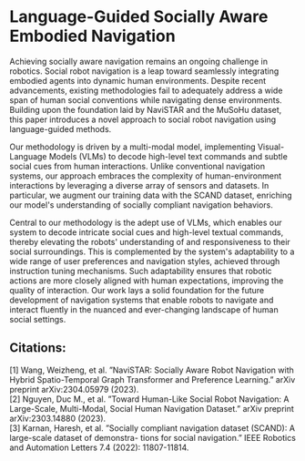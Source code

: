 # Language-Guided Socially Aware Embodied Navigation

Achieving socially aware navigation remains an ongoing challenge in robotics. Social robot navigation is a leap toward seamlessly integrating embodied agents into dynamic human environments. Despite recent advancements, existing methodologies fail to adequately address a wide span of human social conventions while navigating dense environments. Building upon the foundation laid by NaviSTAR and the MuSoHu dataset, this paper introduces a novel approach to social robot navigation using language-guided methods.

Our methodology is driven by a multi-modal model, implementing Visual-Language Models (VLMs) to decode high-level text commands and subtle social cues from human interactions. Unlike conventional navigation systems, our approach embraces the complexity of human-environment interactions by leveraging a diverse array of sensors and datasets. In particular, we augment our training data with the SCAND dataset, enriching our model's understanding of socially compliant navigation behaviors.

Central to our methodology is the adept use of VLMs, which enables our system to decode intricate social cues and high-level textual commands, thereby elevating the robots' understanding of and responsiveness to their social surroundings. This is complemented by the system's adaptability to a wide range of user preferences and navigation styles, achieved through instruction tuning mechanisms. Such adaptability ensures that robotic actions are more closely aligned with human expectations, improving the quality of interaction. Our work lays a solid foundation for the future development of navigation systems that enable robots to navigate and interact fluently in the nuanced and ever-changing landscape of human social settings.

## Citations:

[1] Wang, Weizheng, et al. ”NaviSTAR: Socially Aware Robot Navigation with Hybrid Spatio-Temporal Graph
Transformer and Preference Learning.” arXiv preprint arXiv:2304.05979 (2023). <br>
[2] Nguyen, Duc M., et al. ”Toward Human-Like Social Robot Navigation: A Large-Scale, Multi-Modal, Social
Human Navigation Dataset.” arXiv preprint arXiv:2303.14880 (2023). <br>
[3] Karnan, Haresh, et al. ”Socially compliant navigation dataset (SCAND): A large-scale dataset of demonstra-
tions for social navigation.” IEEE Robotics and Automation Letters 7.4 (2022): 11807-11814. <br>
